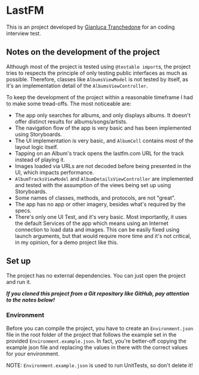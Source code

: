 # LastFM

This is an project developed by [Gianluca Tranchedone](https://twitter.com/gtranchedone) for an coding interview test.

## Notes on the development of the project

Although most of the project is tested using `@testable import`s, the project tries to respects the principle of only testing public interfaces as much as possible. Therefore, classes like `AlbumsViewModel` is not tested by itself, as it's an implementation detail of the `AlbumsViewController`.

To keep the development of the project within a reasonable timeframe I had to make some tread-offs. The most noticeable are:

- The app only searches for albums, and only displays albums. It doesn't offer distinct results for albums/songs/artists.
- The navigation flow of the app is very basic and has been implemented using Storyboards.
- The UI implementation is very basic, and `AlbumCell` contains most of the layout logic itself.
- Tapping on an Album's track opens the lastfm.com URL for the track instead of playing it.
- Images loaded via URLs are not decoded before being presented in the UI, which impacts performance.
- `AlbumTracksViewModel` and `AlbumDetailsViewController` are implemented and tested with the assumption of the views being set up using Storyboards.
- Some names of classes, methods, and protocols, are not "great".
- The app has no app or other imagery, besides what's required by the specs.
- There's only one UI Test, and it's very basic. Most importantly, it uses the default Services of the app which means using an Internet connection to load data and images. This can be easily fixed using launch arguments, but that would require more time and it's not critical, in my opinion, for a demo project like this.

## Set up

The project has no external dependencies. You can just open the project and run it.

*__If you cloned this project from a Git repository like GitHub, pay attention to the notes below!__*

### Environment

Before you can compile the project, you have to create an `Environment.json` file in the root folder of the project that follows the example set in the provided `Environment.example.json`. In fact, you're better-off copying the example json file and replacing the values in there with the correct values for your environment.

NOTE: `Environment.example.json` is used to run UnitTests, so don't delete it! 
